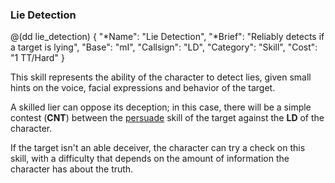 ### Lie Detection

@(dd lie_detection)
{ 
  "*Name": "Lie Detection",
  "*Brief": "Reliably detects if a target is lying",
  "Base": "mI",
  "Callsign": "LD",
  "Category": "Skill",
  "Cost": "1 TT/Hard"
}

This skill represents the ability of the character to detect lies, given
small hints on the voice, facial expressions and behavior of the target.

A skilled lier can oppose its deception; in this case, there will be a
simple contest (**CNT**) between the [persuade](#persuade) skill of the target
against the **LD** of the character. 

If the target isn't an able deceiver, the character can try
a check on this skill, with a difficulty that depends on the amount of
information the character has about the truth.
